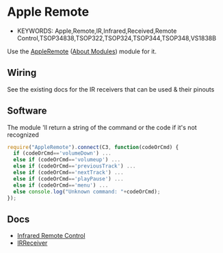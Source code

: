 <!--- StephaneAG - 2016 -->
Apple Remote
=====================

* KEYWORDS: Apple,Remote,IR,Infrared,Received,Remote Control,TSOP34838,TSOP322,TSOP324,TSOP344,TSOP348,VS1838B

Use the [AppleRemote](/modules/AppleRemote.js) ([About Modules](/Modules)) module for it.

Wiring
------

See the existing docs for the IR receivers that can be used & their pinouts

Software
-------

The module 'll return a string  of the command or the code if it's not recognized

```javascript
require("AppleRemote").connect(C3, function(codeOrCmd) {
  if (codeOrCmd=='volumeDown') ...
  else if (codeOrCmd=='volumeup') ...
  else if (codeOrCmd=='previousTrack') ...
  else if (codeOrCmd=='nextTrack') ...
  else if (codeOrCmd=='playPause') ...
  else if (codeOrCmd=='menu') ...
  else console.log("Unknown command: "+codeOrCmd);
});
```

Docs
-----

* [Infrared Remote Control](http://www.espruino.com/Infrared+Remote+Control)
* [IRReceiver](http://www.espruino.com/IRReceiver)
